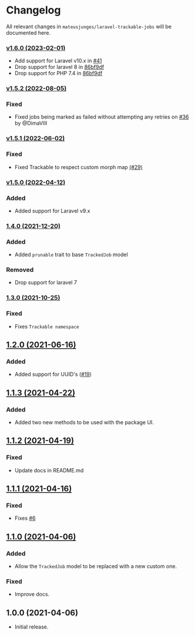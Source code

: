 # Changelog

All relevant changes in `mateusjunges/laravel-trackable-jobs` will be documented here.

### [v1.6.0 (2023-02-01)](https://github.com/mateusjunges/trackable-jobs-for-laravel/compare/1.5.2...v1.6.0)
- Add support for Laravel v10.x in [#41](https://github.com/mateusjunges/trackable-jobs-for-laravel/pull/41)
- Drop support for laravel 8 in [86bf9df](https://github.com/mateusjunges/trackable-jobs-for-laravel/commit/86bf9df6a364ab247cdae059764fe62d5a72118b)
- Drop support for PHP 7.4 in [86bf9df](https://github.com/mateusjunges/trackable-jobs-for-laravel/commit/86bf9df6a364ab247cdae059764fe62d5a72118b)

### [v1.5.2 (2022-08-05)](https://github.com/mateusjunges/trackable-jobs-for-laravel/compare/1.5.1...v1.5.2)
### Fixed
- Fixed jobs being marked as failed without attempting any retries on [#36](https://github.com/mateusjunges/trackable-jobs-for-laravel/pull/36) by @DimaVIII

### [v1.5.1 (2022-06-02)](https://github.com/mateusjunges/trackable-jobs-for-laravel/compare/1.5.0...v1.5.1)
### Fixed
- Fixed Trackable to respect custom morph map [(#29)](https://github.com/mateusjunges/trackable-jobs-for-laravel/issues/29)

### [v1.5.0 (2022-04-12)](https://github.com/mateusjunges/trackable-jobs-for-laravel/compare/1.4.0...v1.5.0)
### Added
- Added support for Laravel v9.x

### [1.4.0 (2021-12-20)](https://github.com/mateusjunges/trackable-jobs-for-laravel/compare/1.3.0...1.4.0)
### Added
- Added `prunable` trait to base `TrackedJob` model

### Removed
- Drop support for laravel 7

### [1.3.0 (2021-10-25)](https://github.com/mateusjunges/trackable-jobs-for-laravel/compare/1.2.0...1.3.0)
### Fixed
- Fixes `Trackable namespace`

## [1.2.0 (2021-06-16)](https://github.com/mateusjunges/trackable-jobs-for-laravel/compare/1.1.3...1.2.0)
### Added
- Added support for UUID's ([#19](https://github.com/mateusjunges/trackable-jobs-for-laravel/issues/19))

## [1.1.3 (2021-04-22)](https://github.com/mateusjunges/trackable-jobs-for-laravel/compare/1.1.2...1.1.3)
### Added
- Added two new methods to be used with the package UI.

## [1.1.2 (2021-04-19)](https://github.com/mateusjunges/trackable-jobs-for-laravel/compare/1.1.1...1.1.2)
### Fixed
- Update docs in README.md

## [1.1.1 (2021-04-16)](https://github.com/mateusjunges/trackable-jobs-for-laravel/compare/1.1.0...1.1.1)
### Fixed
- Fixes [#6](https://github.com/mateusjunges/trackable-jobs-for-laravel/issues/6)

## [1.1.0 (2021-04-06)](https://github.com/mateusjunges/trackable-jobs-for-laravel/compare/1.0.0...1.1.0)
### Added
- Allow the `TrackedJob` model to be replaced with a new custom one.

### Fixed
- Improve docs.

## 1.0.0 (2021-04-06)
- Initial release.
